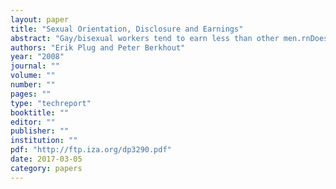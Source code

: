 ```yaml
---
layout: paper
title: "Sexual Orientation, Disclosure and Earnings"
abstract: "Gay/bisexual workers tend to earn less than other men.rnDoes this occur because of discrimination or because of selection?rnIn this paper we address this question and collect new informationrnon workplace disclosure to separate out discrimination effects fromrnselection effects. Using a large sample of recently graduated men inrnthe Netherlands, we find that gay/bisexual workers earn about 3 to 4rnpercent less than other men. Our disclosure estimates, however,rnprovide little evidence that the labor market discriminates againstrngay/bisexual workers. They rather support the selection story, mostrnprominently observed among undisclosed gay/bisexual workers whornconcentrate in lower paid occupations, and earn about 5 to 9 percentrnless than other men."
authors: "Erik Plug and Peter Berkhout"
year: "2008"
journal: ""
volume: ""
number: ""
pages: ""
type: "techreport"
booktitle: ""
editor: ""
publisher: ""
institution: ""
pdf: "http://ftp.iza.org/dp3290.pdf"
date: 2017-03-05
category: papers
---
```

